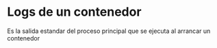 # Logs de un contenedor

Es la salida estandar del proceso principal que se ejecuta al arrancar un contenedor